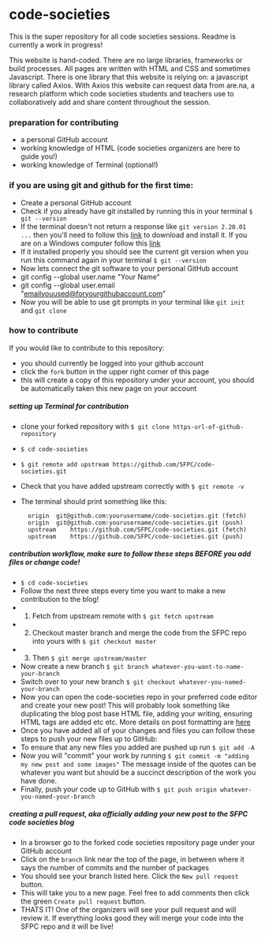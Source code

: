 # code-societies
This is the super repository for all code societies sessions. Readme is currently a work in progress!

This website is hand-coded. There are no large libraries, frameworks or build processes. All pages are written with HTML and CSS and sometimes Javascript. There is one library that this website is relying on: a javascript library called Axios. With Axios this website can request data from are.na, a research platform which code societies students and teachers use to collaboratively add and share content throughout the session.

### preparation for contributing
- a personal GitHub account
- working knowledge of HTML (code societies organizers are here to guide you!)
- working knowledge of Terminal (optional!)

### if you are using git and github for the first time:
- Create a personal GitHub account
- Check if you already have git installed by running this in your terminal `$ git --version`
- If the terminal doesn't not return a response like `git version 2.20.01 ...` then you'll need to follow this [link](https://sourceforge.net/projects/git-osx-installer/files) to download and install it. If you are on a Windows computer follow this [link](https://git-scm.com/download/win)
- If it installed properly you should see the current git version when you run this command again in your terminal `$ git --version`
- Now lets connect the git software to your personal GitHub account
- git config --global user.name "Your Name"
- git config --global user.email "emailyouused@foryourgithubaccount.com"
- Now you will be able to use git prompts in your terminal like `git init` and `git clone`

### how to contribute
If you would like to contribute to this repository:
- you should currently be logged into your github account
- click the `fork` button in the upper right corner of this page
- this will create a copy of this repository under your account, you should be automatically taken this new page on your account

##### setting up Terminal for contribution
- clone your forked repository with `$ git clone https-url-of-github-repository`
- `$ cd code-societies`
- `$ git remote add upstream https://github.com/SFPC/code-societies.git`
- Check that you have added upstream correctly with `$ git remote -v`
- The terminal should print something like this:

        origin	git@github.com:yourusername/code-societies.git (fetch)
        origin	git@github.com:yourusername/code-societies.git (push)
        upstream	https://github.com/SFPC/code-societies.git (fetch)
        upstream	https://github.com/SFPC/code-societies.git (push)

##### contribution workflow, make sure to follow these steps BEFORE you add files or change code!
- `$ cd code-societies`
- Follow the next three steps every time you want to make a new contribution to the blog!
- 1. Fetch from upstream remote with `$ git fetch upstream `
- 2. Checkout master branch and merge the code from the SFPC repo into yours with `$ git checkout master`
- 3. Then `$ git merge upstream/master`
- Now create a new branch `$ git branch whatever-you-want-to-name-your-branch`
- Switch over to your new branch `$ git checkout whatever-you-named-your-branch`
- Now you can open the code-societies repo in your preferred code editor and create your new post! This will probably look something like duplicating the blog post base HTML file, adding your writing, ensuring HTML tags are added etc etc. More details on post formatting are [here](http://sfpc.io/code-societies/blog/post-template-guide.html)
- Once you have added all of your changes and files you can follow these steps to push your new files up to GitHub:
- To ensure that any new files you added are pushed up run `$ git add -A`
- Now you will "commit" your work by running `$ git commit -m "adding my new post and some images"` The message inside of the quotes can be whatever you want but should be a succinct description of the work you have done.
- Finally, push your code up to GitHub with `$ git push origin whatever-you-named-your-branch`

##### creating a pull request, aka officially adding your new post to the SFPC code societies blog
- In a browser go to the forked code societies repository page under your GitHub account
- Click on the `branch` link near the top of the page, in between where it says the number of commits and the number of packages
- You should see your branch listed here. Click the `New pull request` button.
- This will take you to a new page. Feel free to add comments then click the green `Create pull request` button.
- THATS IT! One of the organizers will see your pull request and will review it. If everything looks good they will merge your code into the SFPC repo and it will be live!
